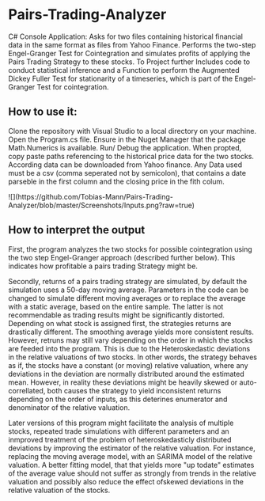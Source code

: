 # Pairs-Trading-Analyzer
<p>C# Console Application:
Asks for two files containing historical financial data in the same format as files from Yahoo Finance. Performs the two-step Engel-Granger Test for Cointegration and simulates profits of applying the Pairs Trading Strategy to these stocks. To Project further Includes code to conduct statistical inference and a Function to perform the Augmented Dickey Fuller Test for stationarity of a timeseries, which is part of the Engel-Granger Test for cointegration.</p>


## How to use it:
<p>Clone the repository with Visual Studio to a local directory on your machine. Open the Program.cs file. Ensure in the Nuget Manager that the package Math.Numerics is available. Run/ Debug the application.
When propted, copy paste paths referencing to the historical price data for the two stocks. According data can be downloaded from Yahoo finance.
Any Data used must be a csv (comma seperated not by semicolon), that contains a date parseble in the first column and the closing price in the fith colum.</p>
![](https://github.com/Tobias-Mann/Pairs-Trading-Analyzer/blob/master/Screenshots/Inputs.png?raw=true)

## How to interpret the output
<p>First, the program analyzes the two stocks for possible cointegration using the two step Engel-Granger approach (described further below).
This indicates how profitable a pairs trading Strategy might be.</p>
<p>Secondly, returns of a pairs trading strategy are simulated, by default the simulation uses a 50-day moving average. Parameters in the code can be changed to simulate different moving averages or to replace the average with a static average, based on the entire sample. The latter is not recommendable as trading results might be significantly distorted. Depending on what stock is assigned first, the strategies returns are drastically different. The smoothing average yields more consistent results. However, retruns may still vary depending on the order in which the stocks are feeded into the program. This is due to the Heteroskedastic deviations in the relative valuations of two stocks. In other words, the strategy behaves as if, the stocks have a constant (or moving) relative valuation, where any deviations in the deviation are normally distributed around the estimated mean. However, in reality these deviations might be heavily skewed or auto-correllated, both causes the strategy to yield inconsistent returns depending on the order of inputs, as this deterines enumerator and denominator of the relative valuation.</p>
<p>Later versions of this program might facilitate the analysis of multiple stocks, repeated trade simulations with different parameters and an inmproved treatment of the problem of heteroskedasticly distributed deviations by improving the estimator of the relative valuation. For instance, replacing the moving average model, with an SARIMA model of the relative valuation. A better fitting model, that that yields more "up todate" estimates of the average value should not suffer as strongly from trends in the relative valuation and possibly also reduce the effect ofskewed deviations in the relative valuation of the stocks.</p>
